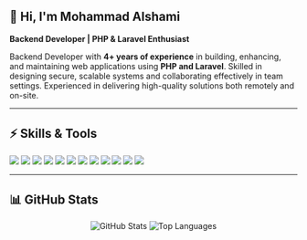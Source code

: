 ## 👋 Hi, I'm Mohammad Alshami

**Backend Developer | PHP & Laravel Enthusiast**

Backend Developer with **4+ years of experience** in building, enhancing, and maintaining web applications using **PHP and Laravel**. Skilled in designing secure, scalable systems and collaborating effectively in team settings. Experienced in delivering high-quality solutions both remotely and on-site.


---


## ⚡ Skills & Tools


<p>
<img src="https://img.shields.io/badge/PHP-777BB4?style=for-the-badge&logo=php&logoColor=white" />
<img src="https://img.shields.io/badge/Laravel-FF2D20?style=for-the-badge&logo=laravel&logoColor=white" />
<img src="https://img.shields.io/badge/Livewire-4A90E2?style=for-the-badge" />
<img src="https://img.shields.io/badge/JavaScript-F7DF1E?style=for-the-badge&logo=javascript&logoColor=black" />
<img src="https://img.shields.io/badge/jQuery-0769AD?style=for-the-badge&logo=jquery&logoColor=white" />
<img src="https://img.shields.io/badge/Bootstrap-7952B3?style=for-the-badge&logo=bootstrap&logoColor=white" />
<img src="https://img.shields.io/badge/HTML5-E34F26?style=for-the-badge&logo=html5&logoColor=white" />
<img src="https://img.shields.io/badge/CSS3-1572B6?style=for-the-badge&logo=css3&logoColor=white" />
<img src="https://img.shields.io/badge/MySQL-4479A1?style=for-the-badge&logo=mysql&logoColor=white" />
<img src="https://img.shields.io/badge/Git-F05032?style=for-the-badge&logo=git&logoColor=white" />
<img src="https://img.shields.io/badge/Postman-FF6C37?style=for-the-badge&logo=postman&logoColor=white" />
<img src="https://img.shields.io/badge/VSCode-0078d7?style=for-the-badge&logo=visual-studio-code&logoColor=white" />
</p>


---


## 📊 GitHub Stats

<p align="center">
<img src="https://github-readme-stats.vercel.app/api?username=MohammadAlshami&show_icons=true&theme=radical" alt="GitHub Stats" />
<img src="https://github-readme-stats.vercel.app/api/top-langs/?username=MohammadAlshami&layout=compact&theme=radical" alt="Top Languages" />
</p>

